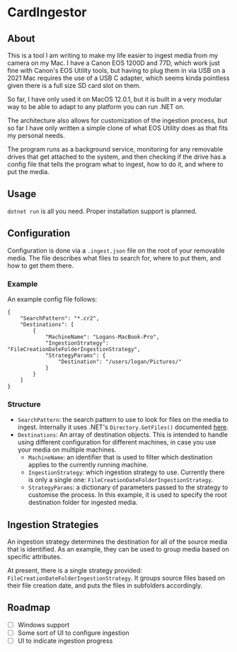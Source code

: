 # CardIngestor

## About

This is a tool I am writing to make my life easier to ingest media from my camera on my Mac. I have a Canon EOS 1200D and 77D, which work just fine with Canon's EOS Utility tools, but having to plug them in via USB on a 2021 Mac requires the use of a USB C adapter, which seems kinda pointless given there is a full size SD card slot on them.

So far, I have only used it on MacOS 12.0.1, but it is built in a very modular way to be able to adapt to any platform you can run .NET on.

The architecture also allows for customization of the ingestion process, but so far I have only written a simple clone of what EOS Utility does as that fits my personal needs.

The program runs as a background service, monitoring for any removable drives that get attached to the system, and then checking if the drive has a config file that tells the program what to ingest, how to do it, and where to put the media.

## Usage

`dotnet run` is all you need. Proper installation support is planned.

## Configuration

Configuration is done via a `.ingest.json` file on the root of your removable media. The file describes what files to search for, where to put them, and how to get them there.

### Example

An example config file follows:

```
{
    "SearchPattern": "*.cr2",
    "Destinations": [
        {
            "MachineName": "Logans-MacBook-Pro",
            "IngestionStrategy": "FileCreationDateFolderIngestionStrategy",
            "StrategyParams": {
                "Destination": "/users/logan/Pictures/"
            }
        }
    ]
}
```

### Structure

- `SearchPattern`: the search pattern to use to look for files on the media to ingest. Internally it uses .NET's `Directory.GetFiles()` documented [here](https://docs.microsoft.com/en-us/dotnet/api/system.io.directory.getfiles?view=net-6.0#System_IO_Directory_GetFiles_System_String_System_String_).
- `Destinations`: An array of destination objects. This is intended to handle using different configuration for different machines, in case you use your media on multiple machines.
  - `MachineName`: an identifier that is used to filter which destination applies to the currently running machine.
  - `IngestionStrategy`: which ingestion strategy to use. Currently there is only a single one: `FileCreationDateFolderIngestionStrategy`.
  - `StrategyParams`: a dictionary of parameters passed to the strategy to customise the process. In this example, it is used to specify the root destination folder for ingested media.

## Ingestion Strategies

An ingestion strategy determines the destination for all of the source media that is identified. As an example, they can be used to group media based on specific attributes.

At present, there is a single strategy provided: `FileCreationDateFolderIngestionStrategy`. It groups source files based on their file creation date, and puts the files in subfolders accordingly.

## Roadmap

- [ ] Windows support
- [ ] Some sort of UI to configure ingestion
- [ ] UI to indicate ingestion progress
